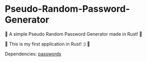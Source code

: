 # Pseudo-Random-Password-Generator
🦀 A simple Pseudo Random Password Generator made in Rust! 🦀

🦀 This is my first application in Rust! :) 🦀

Dependencies: <a href="https://crates.io/crates/passwords">passwords</a> 
